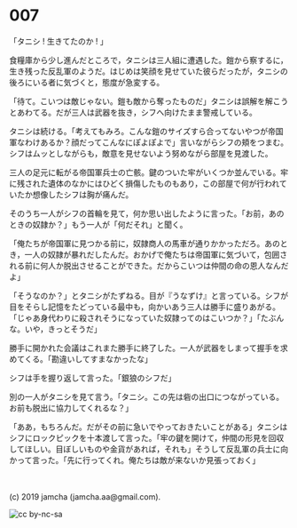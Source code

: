 

# 007

「タニシ ! 生きてたのか ! 」

食糧庫から少し進んだところで，タニシは三人組に遭遇した。鎧から察するに，生き残った反乱軍のようだ。はじめは笑顔を見せていた彼らだったが，タニシの後ろにいる者に気づくと，態度が急変する。

「待て。こいつは敵じゃない。鎧も敵から奪ったものだ」タニシは誤解を解こうとあわてる。だが三人は武器を抜き，シフへ向けたまま警戒している。

タニシは続ける。「考えてもみろ。こんな鎧のサイズすら合ってないやつが帝国軍なわけあるか？顔だってこんなにぽよぽよで」言いながらシフの頬をつまむ。シフはムッとしながらも，敵意を見せないよう努めながら部屋を見渡した。

三人の足元に転がる帝国軍兵士の亡骸。鍵のついた牢がいくつか並んでいる。牢に残された遺体のなかにはひどく損傷したものもあり，この部屋で何が行われていたか想像したシフは胸が痛んだ。

そのうち一人がシフの首輪を見て，何か思い出したように言った。「お前，あのときの奴隷か？」もう一人が「何だそれ」と聞く。

「俺たちが帝国軍に見つかる前に，奴隷商人の馬車が通りかかっただろ。あのとき，一人の奴隷が暴れだしたんだ。おかげで俺たちは帝国軍に気づいて，包囲される前に何人か脱出させることができた。だからこいつは仲間の命の恩人なんだよ」

「そうなのか？」とタニシがたずねる。目が『うなずけ』と言っている。シフが目をそらし記憶をたどっている最中も，向かいあう三人は勝手に盛りあがる。「じゃあ身代わりに殺されそうになっていた奴隷ってのはこいつか？」「たぶんな。いや，きっとそうだ」

勝手に開かれた会議はこれまた勝手に終了した。一人が武器をしまって握手を求めてくる。「勘違いしてすまなかったな」

シフは手を握り返して言った。「銀狼のシフだ」

別の一人がタニシを見て言う。「タニシ。この先は砦の出口につながっている。お前も脱出に協力してくれるな？」

「ああ，もちろんだ。だがその前に急いでやっておきたいことがある」タニシはシフにロックピックを十本渡して言った。「牢の鍵を開けて，仲間の形見を回収してほしい。目ぼしいものや金貨があれば，それも」そうして反乱軍の兵士に向かって言った。「先に行ってくれ。俺たちは敵が来ないか見張っておく」

<br>
<br>
(c) 2019 jamcha (jamcha.aa@gmail.com).

![cc by-nc-sa](https://i.creativecommons.org/l/by-nc-sa/4.0/88x31.png)

